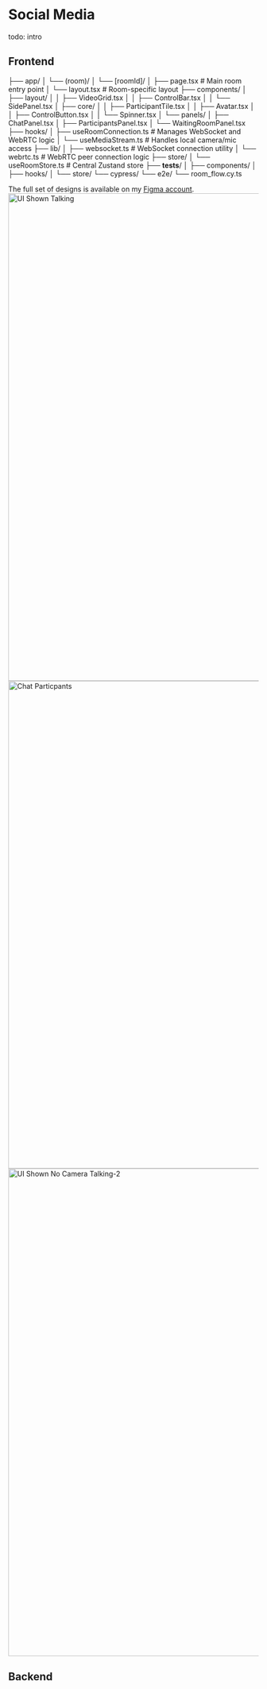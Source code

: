 # Social Media

todo: intro

## Frontend

├── app/
│   └── (room)/
│       └── [roomId]/
│           ├── page.tsx          # Main room entry point
│           └── layout.tsx        # Room-specific layout
├── components/
│   ├── layout/
│   │   ├── VideoGrid.tsx
│   │   ├── ControlBar.tsx
│   │   └── SidePanel.tsx
│   ├── core/
│   │   ├── ParticipantTile.tsx
│   │   ├── Avatar.tsx
│   │   ├── ControlButton.tsx
│   │   └── Spinner.tsx
│   └── panels/
│       ├── ChatPanel.tsx
│       ├── ParticipantsPanel.tsx
│       └── WaitingRoomPanel.tsx
├── hooks/
│   ├── useRoomConnection.ts      # Manages WebSocket and WebRTC logic
│   └── useMediaStream.ts         # Handles local camera/mic access
├── lib/
│   ├── websocket.ts            # WebSocket connection utility
│   └── webrtc.ts               # WebRTC peer connection logic
├── store/
│   └── useRoomStore.ts         # Central Zustand store
├── __tests__/
│   ├── components/
│   ├── hooks/
│   └── store/
└── cypress/
    └── e2e/
        └── room_flow.cy.ts

The full set of designs is available on my [Figma account]([url](https://www.figma.com/design/7uD81ikYXdkFDPeAWfXRl8/Social-Media----Comms?node-id=41-2&t=lxks1c13fWrUnXKb-0)).
<img width="1512" height="982" alt="UI Shown Talking" src="https://github.com/user-attachments/assets/af9924f4-9724-4bc3-8b6f-cf4feac0755f" />
<img width="1512" height="982" alt="Chat   Particpants" src="https://github.com/user-attachments/assets/1354c553-7088-404d-851e-29c9c52f201b" />
<img width="1512" height="982" alt="UI Shown No Camera Talking-2" src="https://github.com/user-attachments/assets/4da5e28a-40dc-4d57-a886-259692388859" />

## Backend